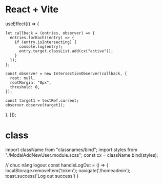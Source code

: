 # React + Vite

useEffect(() => {

    let callback = (entries, observer) => {
      entries.forEach((entry) => {
        if (entry.isIntersecting) {
          console.log(entry);
          entry.target.classList.add(cx("active"));
        }
      });
    };

    const observer = new IntersectionObserver(callback, {
      root: null,
      rootMargin: "0px",
      threshold: 0,
    });

    const target1 = textRef.current;
    observer.observe(target1);

}, []);

# class

import className from "classnames/bind";
import styles from "./ModalAddNewUser.module.scss";
const cx = className.bind(styles);

// chuc năng logout
const handleLogOut = () => {
localStorage.removeItem('token');
navigate('/homeadmin');
toast.success('Log out success')
}
